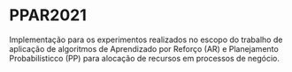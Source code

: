 # PPAR2021

Implementação para os experimentos realizados no escopo do trabalho de aplicação de algoritmos de Aprendizado por Reforço (AR) e Planejamento Probabilísticco (PP) para alocação de recursos em processos de negócio.
